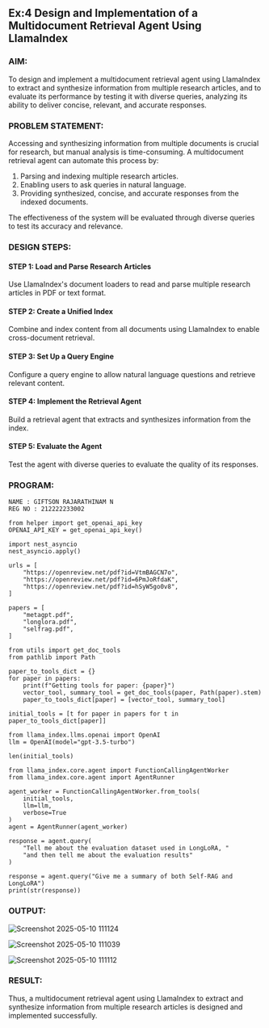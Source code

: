 ## Ex:4 Design and Implementation of a Multidocument Retrieval Agent Using LlamaIndex

### AIM:
To design and implement a multidocument retrieval agent using LlamaIndex to extract and synthesize information from multiple research articles, and to evaluate its performance by testing it with diverse queries, analyzing its ability to deliver concise, relevant, and accurate responses.

### PROBLEM STATEMENT:

Accessing and synthesizing information from multiple documents is crucial for research, but manual analysis is time-consuming. A multidocument retrieval agent can automate this process by:

1. Parsing and indexing multiple research articles.
2. Enabling users to ask queries in natural language.
3. Providing synthesized, concise, and accurate responses from the indexed documents.

The effectiveness of the system will be evaluated through diverse queries to test its accuracy and relevance.

### DESIGN STEPS:

#### STEP 1: Load and Parse Research Articles
Use LlamaIndex's document loaders to read and parse multiple research articles in PDF or text format.

#### STEP 2: Create a Unified Index
Combine and index content from all documents using LlamaIndex to enable cross-document retrieval.

#### STEP 3: Set Up a Query Engine
Configure a query engine to allow natural language questions and retrieve relevant content.

#### STEP 4: Implement the Retrieval Agent
Build a retrieval agent that extracts and synthesizes information from the index.

#### STEP 5: Evaluate the Agent
Test the agent with diverse queries to evaluate the quality of its responses.

### PROGRAM:
```
NAME : GIFTSON RAJARATHINAM N
REG NO : 212222233002
```
```
from helper import get_openai_api_key
OPENAI_API_KEY = get_openai_api_key()

import nest_asyncio
nest_asyncio.apply()

urls = [
    "https://openreview.net/pdf?id=VtmBAGCN7o",
    "https://openreview.net/pdf?id=6PmJoRfdaK",
    "https://openreview.net/pdf?id=hSyW5go0v8",
]

papers = [
    "metagpt.pdf",
    "longlora.pdf",
    "selfrag.pdf",
]

from utils import get_doc_tools
from pathlib import Path

paper_to_tools_dict = {}
for paper in papers:
    print(f"Getting tools for paper: {paper}")
    vector_tool, summary_tool = get_doc_tools(paper, Path(paper).stem)
    paper_to_tools_dict[paper] = [vector_tool, summary_tool]

initial_tools = [t for paper in papers for t in paper_to_tools_dict[paper]]

from llama_index.llms.openai import OpenAI
llm = OpenAI(model="gpt-3.5-turbo")

len(initial_tools)

from llama_index.core.agent import FunctionCallingAgentWorker
from llama_index.core.agent import AgentRunner

agent_worker = FunctionCallingAgentWorker.from_tools(
    initial_tools, 
    llm=llm, 
    verbose=True
)
agent = AgentRunner(agent_worker)

response = agent.query(
    "Tell me about the evaluation dataset used in LongLoRA, "
    "and then tell me about the evaluation results"
)

response = agent.query("Give me a summary of both Self-RAG and LongLoRA")
print(str(response))
```

### OUTPUT:
![Screenshot 2025-05-10 111124](https://github.com/user-attachments/assets/e6e0170c-e6ae-471c-98c6-599235749539)

![Screenshot 2025-05-10 111039](https://github.com/user-attachments/assets/b763478e-6249-40ef-92c7-c7c9a4efd35a)

![Screenshot 2025-05-10 111112](https://github.com/user-attachments/assets/33218a9e-71f4-431a-9e50-e6257b28449d)



### RESULT:

Thus, a multidocument retrieval agent using LlamaIndex to extract and synthesize information from multiple research articles is designed and implemented successfully.

